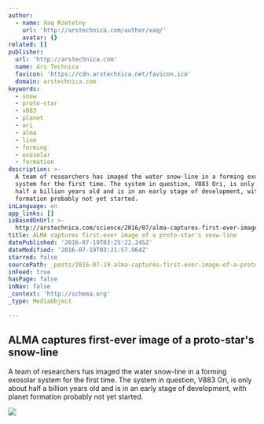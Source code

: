 ```yaml
---
author:
  - name: Xaq Rzetelny
    url: 'http://arstechnica.com/author/xaq/'
    avatar: {}
related: []
publisher:
  url: 'http://arstechnica.com'
  name: Ars Technica
  favicon: 'https://cdn.arstechnica.net/favicon.ico'
  domain: arstechnica.com
keywords:
  - snow
  - proto-star
  - v883
  - planet
  - ori
  - alma
  - line
  - forming
  - exosolar
  - formation
description: >-
  A team of researchers has imaged the water snow-line in a forming exosolar
  system for the first time. The system in question, V883 Ori, is only about
  half a billion years old and is in an early stage of development, with planet
  formation probably not yet started.
inLanguage: en
app_links: []
isBasedOnUrl: >-
  http://arstechnica.com/science/2016/07/alma-captures-first-ever-image-of-a-proto-stars-snow-line/
title: ALMA captures first-ever image of a proto-star's snow-line
datePublished: '2016-07-19T03:25:22.245Z'
dateModified: '2016-07-19T03:21:57.964Z'
starred: false
sourcePath: _posts/2016-07-19-alma-captures-first-ever-image-of-a-proto-stars-snow-line.md
inFeed: true
hasPage: false
inNav: false
_context: 'http://schema.org'
_type: MediaObject

---
```

<article style=""><h1>ALMA captures first-ever image of a proto-star's snow-line</h1><p>A team of researchers has imaged the water snow-line in a forming exosolar system for the first time. The system in question, V883 Ori, is only about half a billion years old and is in an early stage of development, with planet formation probably not yet started.</p><img src="http://cdn.arstechnica.net/wp-content/uploads/2016/07/Snow-line-artists-conception-640x543.jpg" /></article>